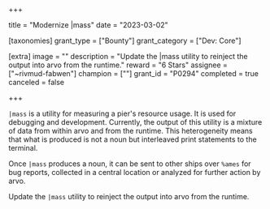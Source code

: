 +++

title = "Modernize |mass"
date = "2023-03-02"

[taxonomies]
grant_type = ["Bounty"]
grant_category = ["Dev: Core"]

[extra]
image = ""
description = "Update the |mass utility to reinject the output into arvo from the runtime."
reward = "6 Stars"
assignee = ["~rivmud-fabwen"]
champion = [""]
grant_id = "P0294"
completed = true
canceled = false

+++

`|mass` is a utility for measuring a pier's resource usage. It is used for debugging and development. Currently, the output of this utility is a mixture of data from within arvo and from the runtime. This heterogeneity means that what is produced is not a noun but interleaved print statements to the terminal. 

Once `|mass` produces a noun, it can be sent to other ships over `%ames` for bug reports, collected in a central location or analyzed for further action by arvo.

Update the `|mass` utility to reinject the output into arvo from the runtime.
